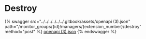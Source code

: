 # Destroy

{% swagger src="../../../../../../.gitbook/assets/openapi (3).json" path="/monitor_groups/{id}/managers/{extension_number}/destroy" method="post" %}
[openapi (3).json](<../../../../../../.gitbook/assets/openapi (3).json>)
{% endswagger %}
